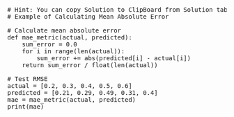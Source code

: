 <pre class="file" data-target="clipboard">
# Hint: You can copy Solution to ClipBoard from Solution tab in Step 5
# Example of Calculating Mean Absolute Error

# Calculate mean absolute error
def mae_metric(actual, predicted):
    sum_error = 0.0
    for i in range(len(actual)):
        sum_error += abs(predicted[i] - actual[i])
    return sum_error / float(len(actual))

# Test RMSE
actual = [0.2, 0.3, 0.4, 0.5, 0.6]
predicted = [0.21, 0.29, 0.49, 0.31, 0.4]
mae = mae_metric(actual, predicted)
print(mae)
</pre>


